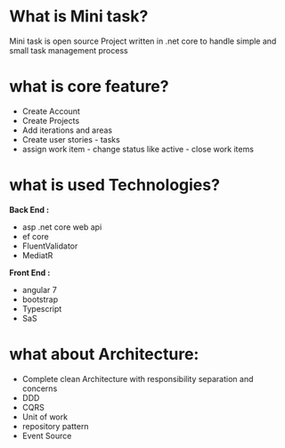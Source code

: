# What is Mini task?
Mini task is open source Project written in .net core to handle simple and small task management process 

# what is core feature?
<ul>
  <li>  Create Account </li>
<li>Create Projects  </li>
<li>  Add iterations and areas</li>
<li>  Create user stories - tasks  </li>
<li>  assign work item - change status like active - close work items </li>
  </ul>
  

# what is used Technologies? 
<strong>Back End :</strong>
<ul>
<li> asp .net core web api</li>
<li> ef core</li>
<li> FluentValidator</li>
<li>MediatR</li>
  </ul>
  
  <strong>Front End :</strong>
  <ul>
  <li> angular 7</li>
   <li> bootstrap</li>
  <li> Typescript </li>
  <li>SaS </li>
  </ul>
  
# what about Architecture:
<ul>
<li> Complete clean Architecture  with responsibility separation and concerns</li>
<li> DDD</li>
<li>CQRS </li>
<li>Unit of work </li>
<li> repository pattern </li>
  <li>Event Source</li>
 </ul>
